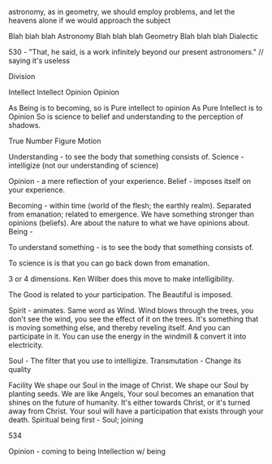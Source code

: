 astronomy, as in geometry, we should employ problems, and let the heavens alone if we would approach the subject

Blah blah blah Astronomy
Blah blah blah Geometry
Blah blah blah Dialectic

530 - "That, he said, is a work infinitely beyond our present astronomers." // saying it's useless

Division

Intellect
Intellect
Opinion
Opinion

As Being is to becoming, so is
	Pure intellect to opinion
As Pure Intellect is to Opinion
	So is science to belief and understanding to the perception of shadows.


True
Number
Figure
Motion


Understanding - to see the body that something consists of.
	Science - intelligize (not our understanding of science)

Opinion - a mere reflection of your experience.
	Belief - imposes itself on your experience.


Becoming - within time (world of the flesh; the earthly realm). Separated from emanation; related to emergence.
We have something stronger than opinions (beliefs). Are about the nature to what we have opinions about.
Being - 

To understand something - is to see the body that something consists of.

To science is is that you can go back down from emanation.


3 or 4 dimensions.
Ken Wilber does this move to make intelligibility.


The Good is related to your participation.
The Beautiful is imposed.


Spirit - animates. Same word as Wind. Wind blows through the trees, you don't see the wind, you see the effect of it on the trees. It's something that is moving something else, and thereby reveling itself. And you can participate in it. You can use the energy in the windmill & convert it into electricity.

Soul - The filter that you use to intelligize.
	Transmutation - Change its quality


Facility
We shape our Soul in the image of Christ.
We shape our Soul by planting seeds.
We are like Angels, Your soul becomes an emanation that shines on the future of humanity. It's either towards Christ, or it's turned away from Christ.
Your soul will have a participation that exists through your death.
Spiritual being first - 
Soul; joining


534

Opinion - coming to being
Intellection w/ being